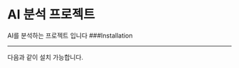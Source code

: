 AI 분석 프로젝트
==========
AI를 분석하는 프로젝트 입니다
###Installation
***
다음과 같이 설치 가능합니다.
<pip install AI_project>
